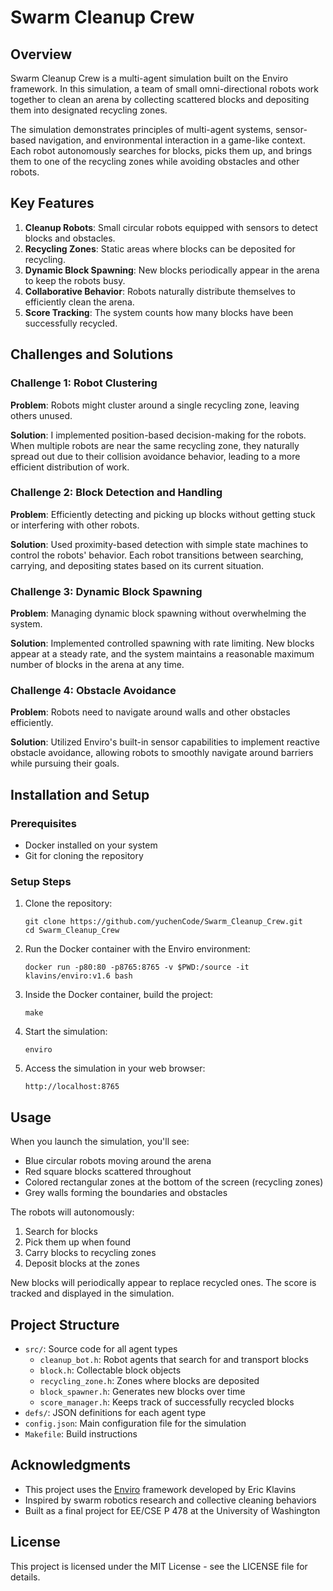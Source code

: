 # Swarm Cleanup Crew

## Overview

Swarm Cleanup Crew is a multi-agent simulation built on the Enviro framework. In this simulation, a team of small omni-directional robots work together to clean an arena by collecting scattered blocks and depositing them into designated recycling zones.

The simulation demonstrates principles of multi-agent systems, sensor-based navigation, and environmental interaction in a game-like context. Each robot autonomously searches for blocks, picks them up, and brings them to one of the recycling zones while avoiding obstacles and other robots.

## Key Features

1. **Cleanup Robots**: Small circular robots equipped with sensors to detect blocks and obstacles.
2. **Recycling Zones**: Static areas where blocks can be deposited for recycling.
3. **Dynamic Block Spawning**: New blocks periodically appear in the arena to keep the robots busy.
4. **Collaborative Behavior**: Robots naturally distribute themselves to efficiently clean the arena.
5. **Score Tracking**: The system counts how many blocks have been successfully recycled.

## Challenges and Solutions

### Challenge 1: Robot Clustering
**Problem**: Robots might cluster around a single recycling zone, leaving others unused.

**Solution**: I implemented position-based decision-making for the robots. When multiple robots are near the same recycling zone, they naturally spread out due to their collision avoidance behavior, leading to a more efficient distribution of work.

### Challenge 2: Block Detection and Handling
**Problem**: Efficiently detecting and picking up blocks without getting stuck or interfering with other robots.

**Solution**: Used proximity-based detection with simple state machines to control the robots' behavior. Each robot transitions between searching, carrying, and depositing states based on its current situation.

### Challenge 3: Dynamic Block Spawning
**Problem**: Managing dynamic block spawning without overwhelming the system.

**Solution**: Implemented controlled spawning with rate limiting. New blocks appear at a steady rate, and the system maintains a reasonable maximum number of blocks in the arena at any time.

### Challenge 4: Obstacle Avoidance
**Problem**: Robots need to navigate around walls and other obstacles efficiently.

**Solution**: Utilized Enviro's built-in sensor capabilities to implement reactive obstacle avoidance, allowing robots to smoothly navigate around barriers while pursuing their goals.

## Installation and Setup

### Prerequisites
- Docker installed on your system
- Git for cloning the repository

### Setup Steps

1. Clone the repository:
   ```
   git clone https://github.com/yuchenCode/Swarm_Cleanup_Crew.git
   cd Swarm_Cleanup_Crew
   ```

2. Run the Docker container with the Enviro environment:
   ```
   docker run -p80:80 -p8765:8765 -v $PWD:/source -it klavins/enviro:v1.6 bash
   ```

3. Inside the Docker container, build the project:
   ```
   make
   ```

4. Start the simulation:
   ```
   enviro
   ```

5. Access the simulation in your web browser:
   ```
   http://localhost:8765
   ```

## Usage

When you launch the simulation, you'll see:
- Blue circular robots moving around the arena
- Red square blocks scattered throughout
- Colored rectangular zones at the bottom of the screen (recycling zones)
- Grey walls forming the boundaries and obstacles

The robots will autonomously:
1. Search for blocks
2. Pick them up when found
3. Carry blocks to recycling zones
4. Deposit blocks at the zones

New blocks will periodically appear to replace recycled ones. The score is tracked and displayed in the simulation.

## Project Structure

- `src/`: Source code for all agent types
  - `cleanup_bot.h`: Robot agents that search for and transport blocks
  - `block.h`: Collectable block objects
  - `recycling_zone.h`: Zones where blocks are deposited
  - `block_spawner.h`: Generates new blocks over time
  - `score_manager.h`: Keeps track of successfully recycled blocks
- `defs/`: JSON definitions for each agent type
- `config.json`: Main configuration file for the simulation
- `Makefile`: Build instructions

## Acknowledgments

- This project uses the [Enviro](https://github.com/klavinslab/enviro) framework developed by Eric Klavins
- Inspired by swarm robotics research and collective cleaning behaviors
- Built as a final project for EE/CSE P 478 at the University of Washington

## License

This project is licensed under the MIT License - see the LICENSE file for details.
